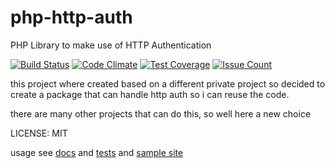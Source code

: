 # php-http-auth 
PHP Library to make use of HTTP Authentication

[![Build Status](https://travis-ci.org/cjpgdk/php-http-auth.svg?branch=master)](https://travis-ci.org/cjpgdk/php-http-auth)
[![Code Climate](https://codeclimate.com/github/cjpgdk/php-http-auth/badges/gpa.svg)](https://codeclimate.com/github/cjpgdk/php-http-auth)
[![Test Coverage](https://codeclimate.com/github/cjpgdk/php-http-auth/badges/coverage.svg)](https://codeclimate.com/github/cjpgdk/php-http-auth/coverage)
[![Issue Count](https://codeclimate.com/github/cjpgdk/php-http-auth/badges/issue_count.svg)](https://codeclimate.com/github/cjpgdk/php-http-auth)

this project where created based on a different private project so decided to create
a package that can handle http auth so i can reuse the code.

there are many other projects that can do this, so well here a new choice

LICENSE: MIT

usage see [docs](https://cjpgdk.github.io/php-http-auth/) and  [tests](https://github.com/cjpgdk/php-http-auth/tree/master/tests) and  [sample site](https://github.com/cjpgdk/php-http-auth/tree/master/sample-site)
